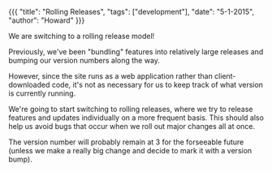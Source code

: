 {{{ "title": "Rolling Releases", "tags": ["development"], "date": "5-1-2015", "author": "Howard" }}}

We are switching to a rolling release model!

<!--more-->

Previously, we've been "bundling" features into relatively large releases and bumping our version numbers along the way.

However, since the site runs as a web application rather than client-downloaded code, it's not as necessary for us to keep track of what version is currently running.

We're going to start switching to rolling releases, where we try to release features and updates individually on a more frequent basis.
This should also help us avoid bugs that occur when we roll out major changes all at once.

The version number will probably remain at 3 for the forseeable future (unless we make a really big change and decide to mark it with a version bump).
